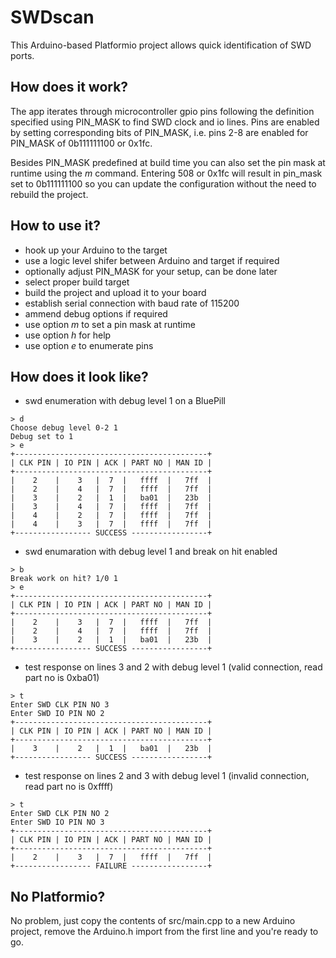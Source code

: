 # SWDscan

This Arduino-based Platformio project allows quick identification of SWD ports.

## How does it work?

The app iterates through microcontroller gpio pins following the definition specified using PIN_MASK to find SWD clock and io lines. Pins are enabled by setting corresponding bits of PIN_MASK, i.e. pins 2-8 are enabled for PIN_MASK of 0b111111100 or 0x1fc.

Besides PIN_MASK predefined at build time you can also set the pin mask at runtime using the
_m_ command. Entering 508 or 0x1fc will result in pin_mask set to 0b111111100 so you can update the configuration
without the need to rebuild the project.

## How to use it?

- hook up your Arduino to the target
- use a logic level shifer between Arduino and target if required
- optionally adjust PIN_MASK for your setup, can be done later
- select proper build target
- build the project and upload it to your board
- establish serial connection with baud rate of 115200
- ammend debug options if required
- use option _m_ to set a pin mask at runtime
- use option _h_ for help
- use option _e_ to enumerate pins

## How does it look like?

- swd enumeration with debug level 1 on a BluePill
```
> d
Choose debug level 0-2 1
Debug set to 1
> e
+-------------------------------------------+
| CLK PIN | IO PIN | ACK | PART NO | MAN ID |
+-------------------------------------------+
|    2    |    3   |  7  |   ffff  |   7ff  |
|    2    |    4   |  7  |   ffff  |   7ff  |
|    3    |    2   |  1  |   ba01  |   23b  |
|    3    |    4   |  7  |   ffff  |   7ff  |
|    4    |    2   |  7  |   ffff  |   7ff  |
|    4    |    3   |  7  |   ffff  |   7ff  |
+----------------- SUCCESS -----------------+
```

- swd enumaration with debug level 1 and break on hit enabled
```
> b
Break work on hit? 1/0 1
> e
+-------------------------------------------+
| CLK PIN | IO PIN | ACK | PART NO | MAN ID |
+-------------------------------------------+
|    2    |    3   |  7  |   ffff  |   7ff  |
|    2    |    4   |  7  |   ffff  |   7ff  |
|    3    |    2   |  1  |   ba01  |   23b  |
+----------------- SUCCESS -----------------+
```

- test response on lines 3 and 2 with debug level 1 (valid connection, read part no is 0xba01)
```
> t
Enter SWD CLK PIN NO 3
Enter SWD IO PIN NO 2
+-------------------------------------------+
| CLK PIN | IO PIN | ACK | PART NO | MAN ID |
+-------------------------------------------+
|    3    |    2   |  1  |   ba01  |   23b  |
+----------------- SUCCESS -----------------+
```

- test response on lines 2 and 3 with debug level 1 (invalid connection, read part no is 0xffff)
```
> t
Enter SWD CLK PIN NO 2
Enter SWD IO PIN NO 3
+-------------------------------------------+
| CLK PIN | IO PIN | ACK | PART NO | MAN ID |
+-------------------------------------------+
|    2    |    3   |  7  |   ffff  |   7ff  |
+----------------- FAILURE -----------------+
```

## No Platformio?

No problem, just copy the contents of src/main.cpp to a new Arduino project, remove the Arduino.h import from the first line and you're ready to go.
